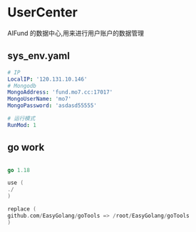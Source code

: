 # UserCenter

AIFund 的数据中心,用来进行用户账户的数据管理

## sys_env.yaml

```yaml
# IP
LocalIP: '120.131.10.146'
# Mongodb
MongoAddress: 'fund.mo7.cc:17017'
MongoUserName: 'mo7'
MongoPassword: 'asdasd55555'

# 运行模式
RunMod: 1
```

## go work

```go

go 1.18

use (
./
)

replace (
github.com/EasyGolang/goTools => /root/EasyGolang/goTools
)

```
